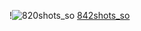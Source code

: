 
!![820shots_so](https://github.com/JoelSS1/ligadeportes/assets/113159584/7981b698-c63e-4b28-a5ec-17d3599e2329)
[842shots_so](https://github.com/JoelSS1/ligadeportes/assets/113159584/4fd2faef-9fb7-456c-a19b-955c7161330b)
